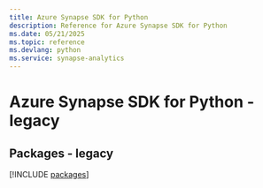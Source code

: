 ```yaml
---
title: Azure Synapse SDK for Python
description: Reference for Azure Synapse SDK for Python
ms.date: 05/21/2025
ms.topic: reference
ms.devlang: python
ms.service: synapse-analytics
---
```

# Azure Synapse SDK for Python - legacy
## Packages - legacy
[!INCLUDE [packages](synapse-index.md)]